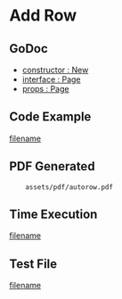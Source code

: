 # Add Row

## GoDoc
* [constructor : New](https://pkg.go.dev/github.com/mechiko/maroto/v2/pkg/components/page#New) 
* [interface : Page](https://pkg.go.dev/github.com/mechiko/maroto/v2/pkg/core#Page)
* [props : Page](https://pkg.go.dev/github.com/mechiko/maroto/v2/pkg/props#Page)

## Code Example
[filename](../../assets/examples/autorow/v2/main.go  ':include :type=code')

## PDF Generated
```pdf
	assets/pdf/autorow.pdf
```

## Time Execution
[filename](../../assets/text/autorow.txt  ':include :type=code')

## Test File
[filename](https://raw.githubusercontent.com/johnfercher/maroto/master/test/maroto/examples/autorow.json  ':include :type=code')